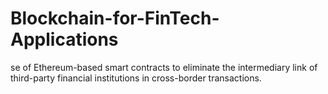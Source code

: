 # Blockchain-for-FinTech-Applications
se of Ethereum-based smart contracts to eliminate the intermediary link of third-party financial institutions in cross-border transactions.
